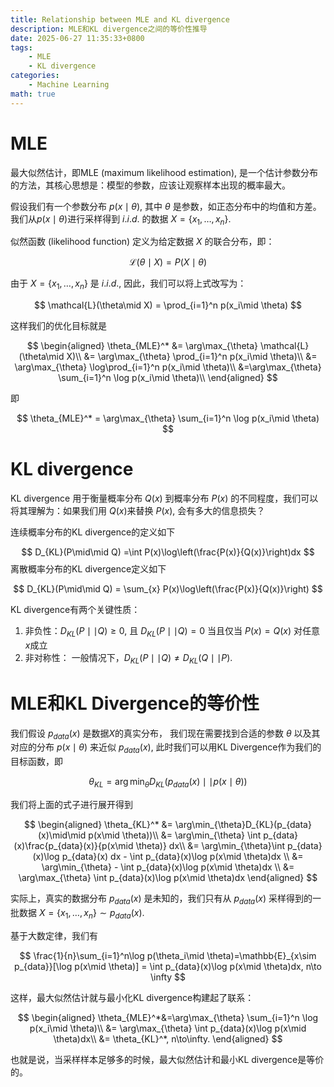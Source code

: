 ```yaml
---
title: Relationship between MLE and KL divergence
description: MLE和KL divergence之间的等价性推导
date: 2025-06-27 11:35:33+0800
tags: 
    - MLE
    - KL divergence
categories:
    - Machine Learning
math: true 
---
```


# MLE

最大似然估计，即MLE (maximum likelihood estimation), 是一个估计参数分布的方法，其核心思想是：模型的参数，应该让观察样本出现的概率最大。

假设我们有一个参数分布 $p(x\mid \theta)$, 其中 $\theta$ 是参数，如正态分布中的均值和方差。我们从$p(x\mid \theta)$进行采样得到 $i.i.d.$ 的数据 $X=\{x_1,\dots,x_n\}$.

似然函数 (likelihood function) 定义为给定数据 $X$ 的联合分布，即：

$$
\mathcal{L}(\theta\mid X) = P(X\mid \theta)
$$

由于 $X=\{x_1,\dots,x_n\}$ 是 $i.i.d.$, 因此，我们可以将上式改写为：

$$
\mathcal{L}(\theta\mid X) = \prod_{i=1}^n p(x_i\mid \theta)
$$

这样我们的优化目标就是

$$
\begin{aligned}
 \theta_{MLE}^* &= \arg\max_{\theta} \mathcal{L}(\theta\mid X)\\
 &= \arg\max_{\theta} \prod_{i=1}^n p(x_i\mid \theta)\\
 &= \arg\max_{\theta} \log\prod_{i=1}^n p(x_i\mid \theta)\\
 &=\arg\max_{\theta} \sum_{i=1}^n \log p(x_i\mid \theta)\\
\end{aligned}
$$

即

$$
\theta_{MLE}^* = \arg\max_{\theta} \sum_{i=1}^n \log p(x_i\mid \theta)
$$

# KL divergence

KL divergence 用于衡量概率分布 $Q(x)$ 到概率分布 $P(x)$ 的不同程度，我们可以将其理解为：如果我们用 $Q(x)$来替换 $P(x)$, 会有多大的信息损失？

连续概率分布的KL divergence的定义如下

$$
D_{KL}(P\mid\mid Q) =\int P(x)\log\left(\frac{P(x)}{Q(x)}\right)dx
$$
离散概率分布的KL divergence定义如下

$$
D_{KL}(P\mid\mid Q) = \sum_{x} P(x)\log\left(\frac{P(x)}{Q(x)}\right)
$$

KL divergence有两个关键性质：

1. 非负性：$D_{KL}(P\mid\mid Q)\geq0$, 且 $D_{KL}(P\mid\mid Q)=0$ 当且仅当 $P(x)=Q(x)$ 对任意 $x$成立
2. 非对称性： 一般情况下，$D_{KL}(P\mid\mid Q)\neq D_{KL}(Q\mid\mid P)$.

# MLE和KL Divergence的等价性

我们假设 $p_{data}(x)$ 是数据$X$的真实分布， 我们现在需要找到合适的参数 $\theta$ 以及其对应的分布 $p(x\mid \theta)$ 来近似 $p_{data}(x)$, 此时我们可以用KL Divergence作为我们的目标函数，即

$$
\theta_{KL} = \arg\min_{\theta}D_{KL}(p_{data}(x)\mid\mid p(x\mid \theta))
$$

我们将上面的式子进行展开得到

$$
\begin{aligned}
\theta_{KL}^* &= \arg\min_{\theta}D_{KL}(p_{data}(x)\mid\mid p(x\mid \theta))\\
&= \arg\min_{\theta} \int p_{data}(x)\frac{p_{data}(x)}{p(x\mid \theta)} dx\\
&= \arg\min_{\theta}\int p_{data}(x)\log p_{data}(x) dx - \int p_{data}(x)\log p(x\mid \theta)dx \\
&= \arg\min_{\theta} - \int p_{data}(x)\log p(x\mid \theta)dx \\
&= \arg\max_{\theta} \int p_{data}(x)\log p(x\mid \theta)dx
\end{aligned}
$$

实际上，真实的数据分布 $p_{data}(x)$ 是未知的，我们只有从 $p_{data}(x)$ 采样得到的一批数据 $X=\{x_1,\dots,x_n\}\sim p_{data}(x)$.

基于大数定律，我们有

$$
\frac{1}{n}\sum_{i=1}^n\log p(\theta_i\mid \theta)=\mathbb{E}_{x\sim p_{data}}[\log p(x\mid \theta)] = \int p_{data}(x)\log p(x\mid \theta)dx, n\to \infty
$$

这样，最大似然估计就与最小化KL divergence构建起了联系：

$$
\begin{aligned}
\theta_{MLE}^*&=\arg\max_{\theta} \sum_{i=1}^n \log p(x_i\mid \theta)\\
&= \arg\max_{\theta} \int p_{data}(x)\log p(x\mid \theta)dx\\
&= \theta_{KL}^*, n\to\infty.
\end{aligned}
$$

也就是说，当采样样本足够多的时候，最大似然估计和最小KL divergence是等价的。
